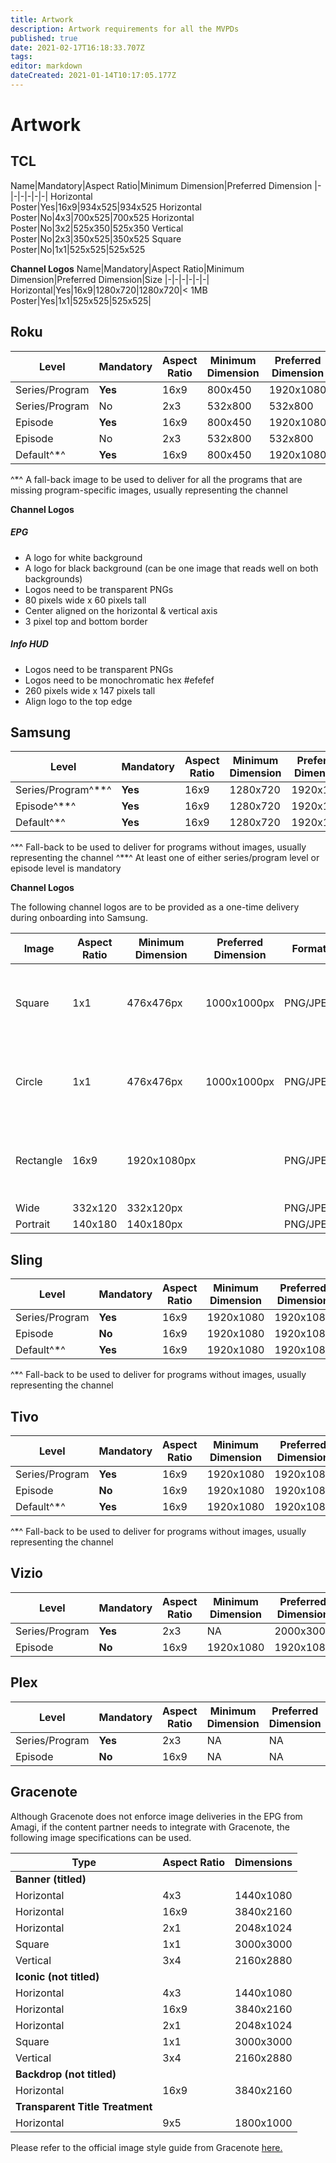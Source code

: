 ```yaml
---
title: Artwork
description: Artwork requirements for all the MVPDs
published: true
date: 2021-02-17T16:18:33.707Z
tags: 
editor: markdown
dateCreated: 2021-01-14T10:17:05.177Z
---
```


# Artwork

## TCL

Name|Mandatory|Aspect Ratio|Minimum Dimension|Preferred Dimension
|-|-|-|-|-|-|
Horizontal<br/>Poster|Yes|16x9|934x525|934x525
Horizontal<br/>Poster|No|4x3|700x525|700x525
Horizontal<br/>Poster|No|3x2|525x350|525x350
Vertical<br/>Poster|No|2x3|350x525|350x525
Square<br/>Poster|No|1x1|525x525|525x525

**Channel Logos**
Name|Mandatory|Aspect Ratio|Minimum Dimension|Preferred Dimension|Size
|-|-|-|-|-|-|
Horizontal|Yes|16x9|1280x720|1280x720|< 1MB
Poster|Yes|1x1|525x525|525x525|

## Roku

Level|Mandatory|Aspect Ratio|Minimum Dimension|Preferred Dimension|Titled
|-|-|-|-|-|-|
Series/Program|**Yes**|16x9|800x450|1920x1080|Yes
Series/Program|No|2x3|532x800|532x800|Yes
Episode|**Yes**|16x9|800x450|1920x1080|Yes
Episode|No|2x3|532x800|532x800|No
Default^*^|**Yes**|16x9|800x450|1920x1080|Yes

^*^ A fall-back image to be used to deliver for all the programs that are missing program-specific images, usually representing the channel

**Channel Logos**
##### EPG 
- A logo for white background
- A logo for black background (can be one image that reads well on both backgrounds) 
- Logos need to be transparent PNGs 
- 80 pixels wide x 60 pixels tall 
- Center aligned on the horizontal & vertical axis 
- 3 pixel top and bottom border 
##### Info HUD 
- Logos need to be transparent PNGs 
- Logos need to be monochromatic hex #efefef  
- 260 pixels wide x 147 pixels tall 
- Align logo to the top edge

## Samsung

Level|Mandatory|Aspect Ratio|Minimum Dimension|Preferred Dimension|Titled
|-|-|-|-|-|-|
Series/Program^**^|**Yes**|16x9|1280x720|1920x1080|Yes
Episode^**^|**Yes**|16x9|1280x720|1920x1080|No
Default^*^|**Yes**|16x9|1280x720|1920x1080|Yes

^*^ Fall-back to be used to deliver for programs without images, usually representing the channel
^**^ At least one of either series/program level or episode level is mandatory

**Channel Logos**

The following channel logos are to be provided as a one-time delivery during onboarding into Samsung. 

Image|Aspect Ratio|Minimum<br/>Dimension|Preferred Dimension|Format|Application
--|--|--|--|--|--|
Square|1x1|476x476px|1000x1000px|PNG/JPEG|Recent channels row on Overlay and Home screen
Circle|1x1|476x476px|1000x1000px|PNG/JPEG|Channel tiles on Home screen and Channel page
Rectangle|16x9|1920x1080px||PNG/JPEG|Replacing program images when they are not available
Wide|332x120|332x120px||PNG/JPEG|Guide
Portrait|140x180|140x180px||PNG/JPEG|

## Sling

Level|Mandatory|Aspect Ratio|Minimum Dimension|Preferred Dimension|Titled
|-|-|-|-|-|-|
Series/Program|**Yes**|16x9|1920x1080|1920x1080|Yes
Episode|**No**|16x9|1920x1080|1920x1080|Yes
Default^*^|**Yes**|16x9|1920x1080|1920x1080|Yes

^*^ Fall-back to be used to deliver for programs without images, usually representing the channel

## Tivo

Level|Mandatory|Aspect Ratio|Minimum Dimension|Preferred Dimension|Titled
|-|-|-|-|-|-|
Series/Program|**Yes**|16x9|1920x1080|1920x1080|Yes
Episode|**No**|16x9|1920x1080|1920x1080|No
Default^*^|**Yes**|16x9|1920x1080|1920x1080|Yes

^*^ Fall-back to be used to deliver for programs without images, usually representing the channel

## Vizio

Level|Mandatory|Aspect Ratio|Minimum Dimension|Preferred Dimension|Titled
|-|-|-|-|-|-|
Series/Program|**Yes**|2x3|NA|2000x3000|Yes
Episode|**No**|16x9|1920x1080|1920x1080|No

## Plex

Level|Mandatory|Aspect Ratio|Minimum Dimension|Preferred Dimension|Titled
|-|-|-|-|-|-|
Series/Program|**Yes**|2x3|NA|NA|Yes
Episode|**No**|16x9|NA|NA|No

## Gracenote

Although Gracenote does not enforce image deliveries in the EPG from Amagi, if the content partner needs to integrate with Gracenote, the following image specifications can be used.

|Type|Aspect Ratio|Dimensions|
|-|-|-|
|**Banner (titled)**|||
|Horizontal|4x3|1440x1080
|Horizontal|16x9|3840x2160 
|Horizontal|2x1|2048x1024
|Square|1x1|3000x3000|
|Vertical|3x4|2160x2880|
|**Iconic (not titled)**|||
|Horizontal|4x3|1440x1080
|Horizontal|16x9|3840x2160 
|Horizontal|2x1|2048x1024
|Square|1x1|3000x3000|
|Vertical|3x4|2160x2880|
|**Backdrop (not titled)**||
|Horizontal|16x9|3840x2160
|**Transparent Title Treatment**||
|Horizontal|9x5|1800x1000

Please refer to the official image style guide from Gracenote [here.](https://d3bd0tgyk368z1.cloudfront.net/feeds/media_ingest/images/gracenote/Gracenote_ImageGuide.pdf)